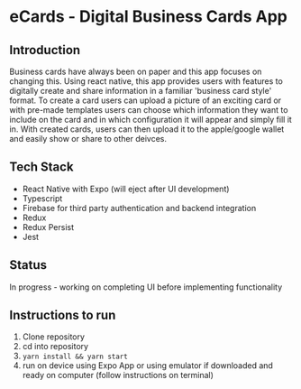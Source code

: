 # eCards - Digital Business Cards App

## Introduction

Business cards have always been on paper and this app focuses on changing this. Using react native, this app provides users with features to digitally create and share information in a familiar 'business card style' format. To create a card users can upload a picture of an exciting card or with pre-made templates users can choose which information they want to include on the card and in which configuration it will appear and simply fill it in. With created cards, users can then upload it to the apple/google wallet and easily show or share to other deivces. 

## Tech Stack

 - React Native with Expo (will eject after UI development)
 - Typescript
 - Firebase for third party authentication and backend integration
 - Redux
 - Redux Persist
 - Jest

## Status

In progress - working on completing UI before implementing functionality

## Instructions to run

 1. Clone repository
 2. cd into repository
 3. `yarn install && yarn start`
 4. run on device using Expo App or using emulator if downloaded and ready on computer (follow instructions on terminal)
